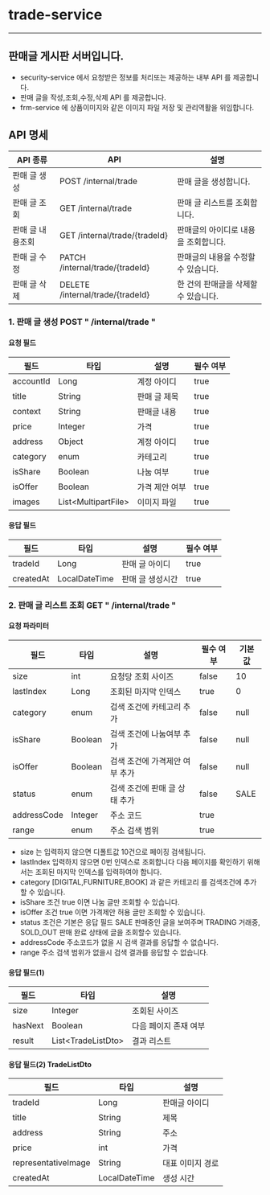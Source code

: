 # trade-service

***

## 판매글 게시판 서버입니다.

- security-service 에서 요청받은 정보를 처리또는 제공하는 내부 API 를 제공합니다.
- 판매 글을 작성,조회,수정,삭제 API 를 제공합니다.
- frm-service 에 상품이미지와 같은 이미지 파일 저장 및 관리역활을 위임합니다.

## API 명세

| API 종류 |API| 설명 |
|---|---|---|
|판매 글 생성|POST /internal/trade|판매 글을 생성합니다.|
|판매 글 조회|GET /internal/trade| 판매 글 리스트를 조회합니다.|
|판매 글 내용조회|GET /internal/trade/{tradeId}|판매글의 아이디로 내용을 조회합니다.|
|판매 글 수정|PATCH /internal/trade/{tradeId}|판매글의 내용을 수정할 수 있습니다.|
|판매 글 삭제|DELETE /internal/trade/{tradeId}|한 건의 판매글을 삭제할수 있습니다.|

### 1. 판매 글 생성 POST " /internal/trade "

#### 요청 필드

| 필드        | 타입                  | 설명       | 필수 여부 |
|-----------|---------------------|----------|-------|
| accountId | Long                | 계정 아이디   | true  |
| title     | String              | 판매 글 제목  |true  |
| context   | String              | 판매글 내용   |true  |
| price     | Integer             | 가격       |true  |
| address   | Object              | 계정 아이디   |true  |
| category  | enum                | 카테고리     |true  |
| isShare   | Boolean             | 나눔 여부    |true  |
| isOffer   | Boolean             | 가격 제안 여부 |true  |
| images    | List\<MultipartFile> | 이미지 파일   |true  |

#### 응답 필드

| 필드 | 타입                  | 설명        | 필수 여부 |
|----|---------------------|-----------|-------|
| tradeId | Long                | 판매 글 아이디  | true  |
|  createdAt  | LocalDateTime              | 판매 글 생성시간 |true  |

### 2. 판매 글 리스트 조회 GET " /internal/trade "

#### 요청 파라미터

| 필드        | 타입      | 설명                | 필수 여부 | 기본값  |
|-----------|---------|-------------------|-------|------|
| size | int     | 요청당 조회 사이즈        | false | 10   |
| lastIndex     | Long    | 조회된 마지막 인덱스       | true  | 0    |
| category   | enum    | 검색 조건에 카테고리 추가    | false  | null |
| isShare     | Boolean | 검색 조건에 나눔여부 추가    | false  | null |
| isOffer   | Boolean | 검색 조건에 가격제안 여부 추가 | false  | null |
| status  | enum    | 검색 조건에 판매 글 상태 추가 | false  | SALE |
| addressCode   | Integer | 주소 코드             | true  |      |
| range   | enum    | 주소 검색 범위          | true  |      |

- size 는 입력하지 않으면 디폴트값 10건으로 페이징 검색됩니다.
- lastIndex 입력하지 않으면 0번 인덱스로 조회합니다 다음 페이지를 확인하기 위해서는 조회된 마지막 인덱스를 입력하여야 합니다.
- category [DIGITAL,FURNITURE,BOOK] 과 같은 카테고리 를 검색조건에 추가할 수 있습니다.
- isShare 조건 true 이면 나눔 글만 조회할 수 있습니다.
- isOffer 조건 true 이면 가격제안 허용 글만 조회할 수 있습니다.
- status 조건은 기본은 응답 필드 SALE 판매중인 글을 보여주며 TRADING 거래중, SOLD_OUT 판매 완료 상태에 글을 조회할수 있습니다.
- addressCode 주소코드가 없을 시 검색 결과를 응답할 수 없습니다.
- range 주소 검색 범위가 없을시 검색 결과를 응답할 수 없습니다.

#### 응답 필드(1)

| 필드 | 타입                  | 설명           |
|----|---------------------|--------------|
| size | Integer             | 조회된 사이즈      |
|  hasNext  | Boolean             | 다음 페이지 존재 여부 |
|  result  | List\<TradeListDto> | 결과 리스트       |

#### 응답 필드(2) TradeListDto

| 필드 | 타입            | 설명        |
|----|---------------|-----------|
| tradeId | Long          | 판매글 아이디   |
|  title  | String        | 제목        |
|  address  | String        | 주소        |
|  price  | int           | 가격        |
|  representativeImage  | String        | 대표 이미지 경로 |
|  createdAt  | LocalDateTime | 생성 시간     |
